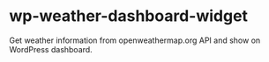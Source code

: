 # wp-weather-dashboard-widget
Get weather information from openweathermap.org API and show on WordPress dashboard.
